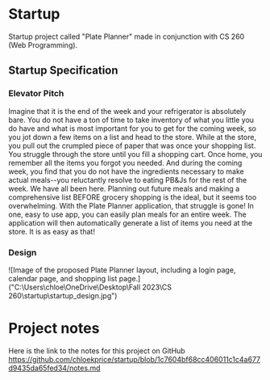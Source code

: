 # Startup
Startup project called "Plate Planner" made in conjunction with CS 260 (Web Programming).
## Startup Specification
### Elevator Pitch
Imagine that it is the end of the week and your refrigerator is absolutely bare. You do not have a ton of time to take inventory of what you little you do have and what is most important for you to get for the coming week, so you jot down a few items on a list and head to the store. While at the store, you pull out the crumpled piece of paper that was once your shopping list. You struggle through the store until you fill a shopping cart. Once home, you remember all the items you forgot you needed. And during the coming week, you find that you do not have the ingredients necessary to make actual meals--you reluctantly resolve to eating PB&Js for the rest of the week. We have all been here. Planning out future meals and making a comprehensive list BEFORE grocery shopping is the ideal, but it seems too overwhelming. With the Plate Planner application, that struggle is gone! In one, easy to use app, you can easily plan meals for an entire week. The application will then automatically generate a list of items you need at the store. It is as easy as that! 
### Design
![Image of the proposed Plate Planner layout, including a login page, calendar page, and shopping list page.] ("C:\Users\chloe\OneDrive\Desktop\Fall 2023\CS 260\startup\startup_design.jpg")


# Project notes
Here is the link to the notes for this project on GitHub https://github.com/chloekprice/startup/blob/1c7604bf68cc406011c1c4a677d9435da65fed34/notes.md 
